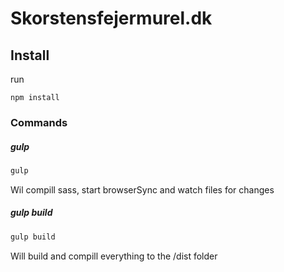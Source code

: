 # Skorstensfejermurel.dk

## Install

run

```
npm install
```

### Commands

##### gulp

```javascript
gulp
```

Wil compill sass, start browserSync and watch files for changes

##### gulp build

```javascript
gulp build
```

Will build and compill everything to the /dist folder

